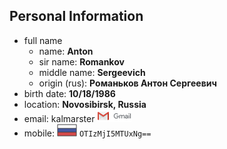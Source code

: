 ## Personal Information

+ full name
  + name: __Anton__
  + sir name: __Romankov__
  + middle name: __Sergeevich__
  + origin (rus): __Романьков Антон Сергеевич__
+ birth date: __10/18/1986__
+ location: __Novosibirsk, Russia__
+ email: kalmarster ![mail](resources/mail.png)
+ mobile: ![rus](resources/rus.png) ``OTIzMjI5MTUxNg==``
